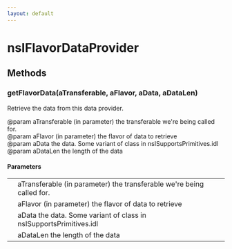 ```yaml
---
layout: default
---
```


# nsIFlavorDataProvider #

## Methods ##

### getFlavorData(aTransferable, aFlavor, aData, aDataLen) ###
  
Retrieve the data from this data provider.  
  
@param  aTransferable (in parameter) the transferable we're being called for.  
@param  aFlavor (in parameter) the flavor of data to retrieve  
@param  aData the data. Some variant of class in nsISupportsPrimitives.idl  
@param  aDataLen the length of the data  
  

#### Parameters ####

<table>

<tr>
<td></td>
<td>aTransferable (in parameter) the transferable we're being called for.  
</td>
</tr>

<tr>
<td></td>
<td>aFlavor (in parameter) the flavor of data to retrieve  
</td>
</tr>

<tr>
<td></td>
<td>aData the data. Some variant of class in nsISupportsPrimitives.idl  
</td>
</tr>

<tr>
<td></td>
<td>aDataLen the length of the data  
</td>
</tr>

</table>
